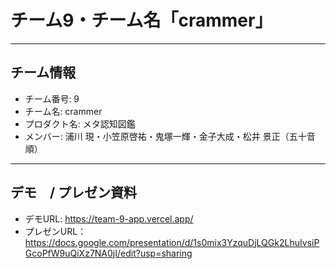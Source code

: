 # チーム9・チーム名「crammer」

---

## チーム情報
- チーム番号: 9
- チーム名: crammer
- プロダクト名: メタ認知図鑑
- メンバー: 浦川 現・小笠原啓祐・鬼塚一輝・金子大成・松井 景正（五十音順）

---

## デモ　/ プレゼン資料
- デモURL: https://team-9-app.vercel.app/
- プレゼンURL：https://docs.google.com/presentation/d/1s0mix3YzquDjLQGk2LhuIvsiPGcoPfW9uQiXz7NA0jI/edit?usp=sharing
